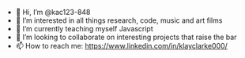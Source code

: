 - 👋 Hi, I’m @kac123-848
- 👀 I’m interested in all things research, code, music and art films
- 🌱 I’m currently teaching myself Javascript
- 💞️ I’m looking to collaborate on interesting projects that raise the bar
- 📫 How to reach me: https://www.linkedin.com/in/klayclarke000/
